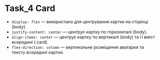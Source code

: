 # Task_4 Card

- `display: flex` — використано для центрування картки на сторінці (body).
- `justify-content: center` — центрує картку по горизонталі (body).
- `align-items: center` — центрує картку по вертикалі (body) та її вміст всередині (.card).
- `flex-direction: column` — вертикальне розміщення аватарки та тексту всередині картки.
